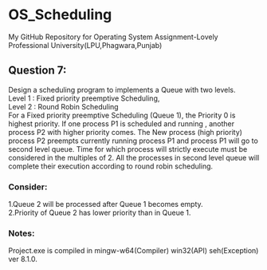 # OS_Scheduling
My GitHub Repository for Operating System Assignment-Lovely Professional University(LPU,Phagwara,Punjab)
## Question 7:
Design a scheduling program to implements a Queue with two levels.<br>
Level 1 : Fixed priority preemptive Scheduling,<br>
Level 2 : Round Robin Scheduling<br>
For a Fixed priority preemptive Scheduling (Queue 1), the Priority 0 is highest priority. If one process P1 is scheduled and running , another process P2 with higher priority comes. The New process (high priority) process P2 preempts currently running process P1 and process P1 will go to second level queue. Time for which process will strictly execute must be considered in the multiples of 2.
All the processes in second level queue will complete their execution according to round robin scheduling.
### Consider:
1.Queue 2 will be processed after Queue 1 becomes empty. <br>
2.Priority of Queue 2 has lower priority than in Queue 1.<br>
### Notes:
Project.exe is compiled in mingw-w64(Compiler) win32(API) seh(Exception) ver 8.1.0.